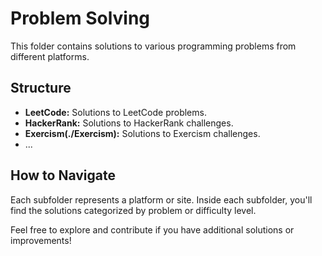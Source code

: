 # Problem Solving

This folder contains solutions to various programming problems from different platforms.

## Structure

- **LeetCode:** Solutions to LeetCode problems.
- **HackerRank:** Solutions to HackerRank challenges.
- **Exercism(./Exercism):** Solutions to Exercism challenges.
- ...

## How to Navigate

Each subfolder represents a platform or site. Inside each subfolder, you'll find the solutions categorized by problem or difficulty level.

Feel free to explore and contribute if you have additional solutions or improvements!

